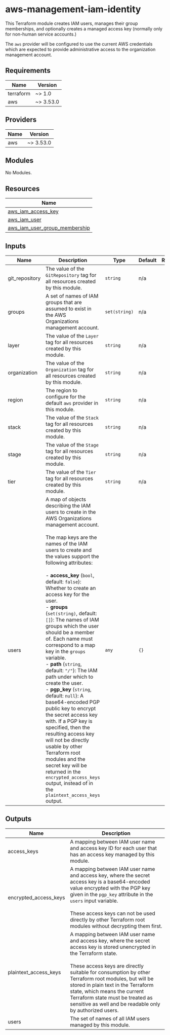 # aws-management-iam-identity

This Terraform module creates IAM users, manages their group memberships, and
optionally creates a managed access key (normally only for non-human service
accounts.)

The `aws` provider will be configured to use the current AWS credentials which
are expected to provide administrative access to the organization management
account.

<!--- BEGIN_TF_DOCS --->
## Requirements

| Name | Version |
|------|---------|
| terraform | ~> 1.0 |
| aws | ~> 3.53.0 |

## Providers

| Name | Version |
|------|---------|
| aws | ~> 3.53.0 |

## Modules

No Modules.

## Resources

| Name |
|------|
| [aws_iam_access_key](https://registry.terraform.io/providers/hashicorp/aws/latest/docs/resources/iam_access_key) |
| [aws_iam_user](https://registry.terraform.io/providers/hashicorp/aws/latest/docs/resources/iam_user) |
| [aws_iam_user_group_membership](https://registry.terraform.io/providers/hashicorp/aws/latest/docs/resources/iam_user_group_membership) |

## Inputs

| Name | Description | Type | Default | Required |
|------|-------------|------|---------|:--------:|
| git\_repository | The value of the `GitRepository` tag for all resources created by this module. | `string` | n/a | yes |
| groups | A set of names of IAM groups that are assumed to exist in the AWS Organizations management account. | `set(string)` | n/a | yes |
| layer | The value of the `Layer` tag for all resources created by this module. | `string` | n/a | yes |
| organization | The value of the `Organization` tag for all resources created by this module. | `string` | n/a | yes |
| region | The region to configure for the default `aws` provider in this module. | `string` | n/a | yes |
| stack | The value of the `Stack` tag for all resources created by this module. | `string` | n/a | yes |
| stage | The value of the `Stage` tag for all resources created by this module. | `string` | n/a | yes |
| tier | The value of the `Tier` tag for all resources created by this module. | `string` | n/a | yes |
| users | A map of objects describing the IAM users to create in the AWS Organizations management account.<br><br>The map keys are the names of the IAM users to create and the values support the following attributes:<br><br>- **access\_key** (`bool`, default: `false`): Whether to create an access key for the user.<br>- **groups** (`set(string)`, default: `[]`): The names of IAM groups which the user should be a member of. Each name must correspond to a map key in the `groups` variable.<br>- **path** (`string`, default: `"/"`): The IAM path under which to create the user.<br>- **pgp\_key** (`string`, default: `null`): A base64-encoded PGP public key to encrypt the secret access key with. If a PGP key is specified, then the resulting access key will not be directly usable by other Terraform root modules and the secret key will be returned in the `encrypted_access_keys` output, instead of in the `plaintext_access_keys` output. | `any` | `{}` | no |

## Outputs

| Name | Description |
|------|-------------|
| access\_keys | A mapping between IAM user name and access key ID for each user that has an access key managed by this module. |
| encrypted\_access\_keys | A mapping between IAM user name and access key, where the secret access key is a base64-encoded value encrypted with the PGP key given in the `pgp_key` attribute in the `users` input variable.<br><br>These access keys can not be used directly by other Terraform root modules without decrypting them first. |
| plaintext\_access\_keys | A mapping between IAM user name and access key, where the secret access key is stored unencrypted in the Terraform state.<br><br>These access keys are directly suitable for consumption by other Terraform root modules, but will be stored in plain text in the Terraform state, which means the current Terraform state must be treated as sensitive as well and be readable only by authorized users. |
| users | The set of names of all IAM users managed by this module. |

<!--- END_TF_DOCS --->

